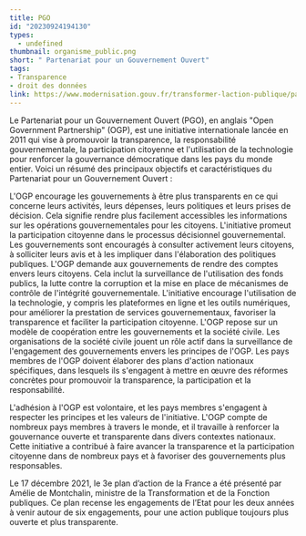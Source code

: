 ```yaml
---
title: PGO
id: "20230924194130"
types:
  - undefined
thumbnail: organisme_public.png
short: " Partenariat pour un Gouvernement Ouvert"
tags:
- Transparence
- droit des données
link: https://www.modernisation.gouv.fr/transformer-laction-publique/partenariat-pour-un-gouvernement-ouvert
---
```


Le Partenariat pour un Gouvernement Ouvert (PGO), en anglais "Open Government Partnership" (OGP), est une initiative internationale lancée en 2011 qui vise à promouvoir la transparence, la responsabilité gouvernementale, la participation citoyenne et l'utilisation de la technologie pour renforcer la gouvernance démocratique dans les pays du monde entier. Voici un résumé des principaux objectifs et caractéristiques du Partenariat pour un Gouvernement Ouvert :

L'OGP encourage les gouvernements à être plus transparents en ce qui concerne leurs activités, leurs dépenses, leurs politiques et leurs prises de décision. Cela signifie rendre plus facilement accessibles les informations sur les opérations gouvernementales pour les citoyens.
L'initiative promeut la participation citoyenne dans le processus décisionnel gouvernemental. Les gouvernements sont encouragés à consulter activement leurs citoyens, à solliciter leurs avis et à les impliquer dans l'élaboration des politiques publiques.
L'OGP demande aux gouvernements de rendre des comptes envers leurs citoyens. Cela inclut la surveillance de l'utilisation des fonds publics, la lutte contre la corruption et la mise en place de mécanismes de contrôle de l'intégrité gouvernementale.
L'initiative encourage l'utilisation de la technologie, y compris les plateformes en ligne et les outils numériques, pour améliorer la prestation de services gouvernementaux, favoriser la transparence et faciliter la participation citoyenne.
L'OGP repose sur un modèle de coopération entre les gouvernements et la société civile. Les organisations de la société civile jouent un rôle actif dans la surveillance de l'engagement des gouvernements envers les principes de l'OGP.
Les pays membres de l'OGP doivent élaborer des plans d'action nationaux spécifiques, dans lesquels ils s'engagent à mettre en œuvre des réformes concrètes pour promouvoir la transparence, la participation et la responsabilité.

L'adhésion à l'OGP est volontaire, et les pays membres s'engagent à respecter les principes et les valeurs de l'initiative. L'OGP compte de nombreux pays membres à travers le monde, et il travaille à renforcer la gouvernance ouverte et transparente dans divers contextes nationaux. Cette initiative a contribué à faire avancer la transparence et la participation citoyenne dans de nombreux pays et à favoriser des gouvernements plus responsables.

Le 17 décembre 2021, le 3e plan d’action de la France a été présenté par Amélie de Montchalin, ministre de la Transformation et de la Fonction publiques. Ce plan recense les engagements de l’Etat pour les deux années à venir autour de six engagements, pour une action publique toujours plus ouverte et plus transparente.

>


